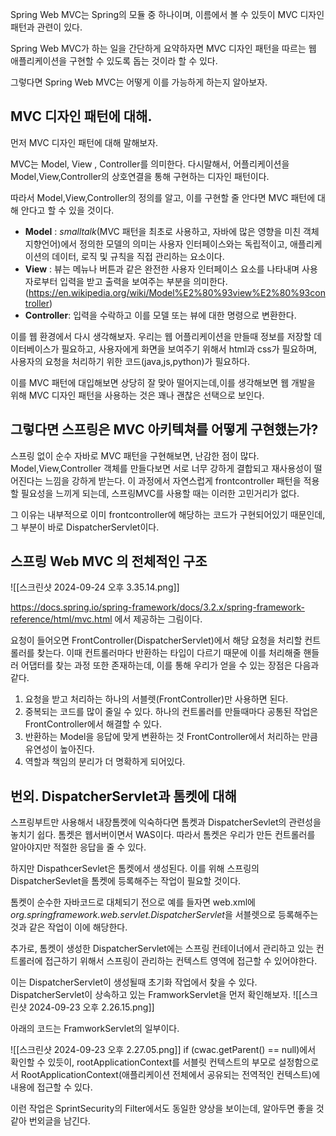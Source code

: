 
Spring Web MVC는 Spring의 모듈 중 하나이며, 이름에서 볼 수 있듯이 MVC 디자인 패턴과 관련이 있다.

Spring Web MVC가 하는 일을 간단하게 요약하자면 MVC 디자인 패턴을 따르는 웹 애플리케이션을 구현할 수 있도록 돕는 것이라 할 수 있다.

그렇다면 Spring Web MVC는 어떻게 이를 가능하게 하는지 알아보자.

## MVC 디자인 패턴에 대해.
먼저 MVC 디자인 패턴에 대해 말해보자.

MVC는 Model, View , Controller를 의미한다.
다시말해서, 어플리케이션을 Model,View,Controller의 상호연결을 통해 구현하는 디자인 패턴이다.

따라서 Model,View,Controller의 정의를 알고, 이를 구현할 줄 안다면 MVC 패턴에 대해 안다고 할 수 있을 것이다.

- **Model** : *smalltalk*(MVC 패턴을 최초로 사용하고, 자바에 많은 영향을 미친 객체지향언어)에서 정의한 모델의 의미는 사용자 인터페이스와는 독립적이고, 애플리케이션의 데이터, 로직 및 규칙을 직접 관리하는 요소이다.
- **View** : 뷰는 메뉴나 버튼과 같은 완전한 사용자 인터페이스 요소를 나타내며 사용자로부터 입력을 받고 출력을 보여주는 부분을 의미한다.(https://en.wikipedia.org/wiki/Model%E2%80%93view%E2%80%93controller)
- **Controller**: 입력을 수락하고 이를 모델 또는 뷰에 대한 명령으로 변환한다.


이를 웹 환경에서 다시 생각해보자. 우리는 웹 어플리케이션을 만들때 정보를 저장할 데이터베이스가 필요하고, 사용자에게 화면을 보여주기 위해서 html과 css가 필요하며, 사용자의 요청을 처리하기 위한 코드(java,js,python)가 필요하다.

이를 MVC 패턴에 대입해보면 상당히 잘 맞아 떨어지는데,이를 생각해보면 웹 개발을 위해 MVC 디자인 패턴을 사용하는 것은 꽤나 괜찮은 선택으로 보인다.

## 그렇다면 스프링은 MVC 아키텍쳐를 어떻게 구현했는가?

스프링 없이 순수 자바로 MVC 패턴을 구현해보면, 난감한 점이 많다.
Model,View,Controller 객체를 만들다보면 서로 너무 강하게 결합되고 재사용성이 떨어진다는 느낌을 강하게 받는다. 이 과정에서 자연스럽게 frontcontroller 패턴을 적용할 필요성을 느끼게 되는데, 스프링MVC를 사용할 때는 이러한 고민거리가 없다.

그 이유는 내부적으로 이미 frontcontroller에 해당하는 코드가 구현되어있기 때문인데, 그 부분이 바로 DispatcherServlet이다.

## 스프링 Web MVC 의 전체적인 구조


![[스크린샷 2024-09-24 오후 3.35.14.png]]

https://docs.spring.io/spring-framework/docs/3.2.x/spring-framework-reference/html/mvc.html 에서 제공하는 그림이다.

요청이 들어오면 FrontController(DispatcherServlet)에서 해당 요청을 처리할 컨트롤러를 찾는다.
이때 컨트롤러마다 반환하는 타입이 다르기 때문에 이를 처리해줄 핸들러 어댑터를 찾는 과정 또한 존재하는데,
이를 통해 우리가 얻을 수 있는 장점은 다음과 같다.

1. 요청을 받고 처리하는 하나의 서블렛(FrontController)만 사용하면 된다.
2. 중복되는 코드를 많이 줄일 수 있다. 하나의 컨트롤러를 만들때마다 공통된 작업은 FrontController에서 해결할 수 있다.
3. 반환하는 Model을 응답에 맞게 변환하는 것 FrontController에서 처리하는 만큼 유연성이 높아진다.
4. 역할과 책임의 분리가 더 명확하게 되어있다.


## 번외. DispatcherServlet과 톰켓에 대해
스프링부트만 사용해서 내장톰켓에 익숙하다면 톰켓과 DispatcherSevlet의 관련성을 놓치기 쉽다.
톰켓은 웹서버이면서 WAS이다. 따라서 톰켓은 우리가 만든 컨트롤러를 알아야지만 적절한 응답을 줄 수 있다.

하지만 DispathcerSevlet은 톰켓에서 생성된다. 이를 위해 스프링의 DispatcherSevlet을 톰켓에 등록해주는 작업이 필요할 것이다.

톰켓이 순수한 자바코드로 대체되기 전으로 예를 들자면 web.xml에*org.springframework.web.servlet.DispatcherServlet*을 서블렛으로 등록해주는 것과 같은 작업이 이에 해당한다.

추가로, 톰켓이 생성한 DispatcherServlet에는  스프링 컨테이너에서 관리하고 있는 컨트롤러에 접근하기 위해서 스프링이 관리하는 컨텍스트 영역에 접근할 수 있어야한다.

이는 DispatcherServlet이 생성될때 초기화 작업에서 찾을 수 있다.
DispatcherServlet이 상속하고 있는 FramworkServlet을 먼저 확인해보자.
![[스크린샷 2024-09-23 오후 2.26.15.png]]

아래의 코드는 FramworkServlet의 일부이다.


![[스크린샷 2024-09-23 오후 2.27.05.png]]
if (cwac.getParent() == null)에서 확인할 수 있듯이, rootApplicationContext를 서블릿 컨텍스트의 부모로 설정함으로서 RootApplicationContext(애플리케이션 전체에서 공유되는 전역적인 컨텍스트)에 내용에 접근할 수 있다.

이런 작업은 SprintSecurity의 Filter에서도 동일한 양상을 보이는데, 알아두면 좋을 것 같아 번외글을 남긴다.